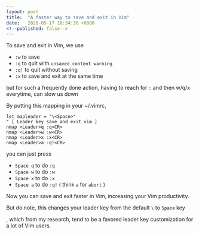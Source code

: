 ```yaml
---
layout: post
title:  "A faster way to save and exit in Vim"
date:   2020-05-17 18:34:30 +0800
<!--published: false-->
---
```


To save and exit in Vim, we use
- `:w` to save
- `:q` to quit with `unsaved content warning`
- `:q!` to quit without saving
- `:x` to save and exit at the same time

but for such a frequently done action, having to reach for `:` and then w/q/x everytime,
can slow us down


By putting this mapping in your ~/.vimrc,

```
let mapleader = "\<Space>"
" [ Leader key save and exit vim ]
nmap <Leader>q :q<CR>
nmap <Leader>w :w<CR>
nmap <Leader>x :x<CR>
nmap <Leader>a :q!<CR>
```

you can just press
- `Space q` to do `:q`
- `Space w` to do `:w`
- `Space x` to do `:x`
- `Space a` to do `:q!` ( think `a` for `abort` )

Now you can save and exit faster in Vim, increasing your Vim productivity.

But do note, this changes your leader key from the default `\` to `Space` key
<!--( the default is `\`)-->
, which from my research, tend to be a favored leader key customization for a lot of Vim users.

